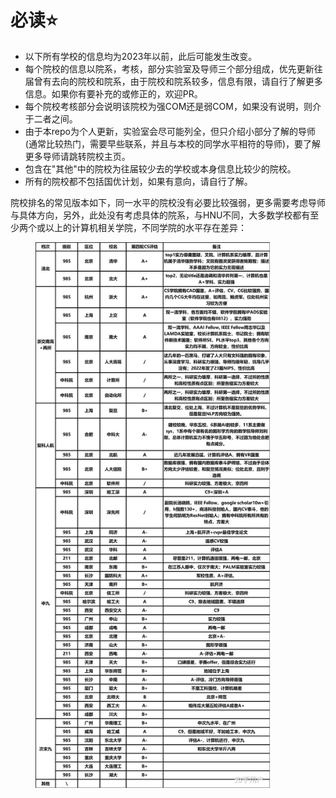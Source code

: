 # 必读⭐

* 以下所有学校的信息均为2023年以前，此后可能发生改变。
* 每个院校的信息以院系，考核，部分实验室及导师三个部分组成，优先更新往届曾有去向的院校和院系，由于院校和院系较多，信息有限，请自行了解更多信息。如果你有要补充的或修正的，欢迎PR。
* 每个院校考核部分会说明该院校为强COM还是弱COM，如果没有说明，则介于二者之间。
* 由于本repo为个人更新，实验室会尽可能列全，但只介绍小部分了解的导师(通常比较热门，需要早些联系，并且与本校的同学水平相符的导师)，要了解更多导师请跳转院校主页。
* 包含在"其他"中的院校为往届较少去的学校或本身信息比较少的院校。
* 所有的院校都不包括国优计划，如果有意向，请自行了解。

[^国优计划]: 2023年出台，研究生在读期间修读一部分教育学课程，毕业时拿到本专业学位同时获得相应教育学位和中小学教师资格证，主要面向理工科推免。

院校排名的常见版本如下，同一水平的院校没有必要比较强弱，更多需要考虑导师与具体方向，另外，此处没有考虑具体的院系，与HNU不同，大多数学校都有至少两个或以上的计算机相关学院，不同学院的水平存在差异：

<figure><img src="../.gitbook/assets/计算机专业保研.jpeg" alt="" width="375"><figcaption></figcaption></figure>



